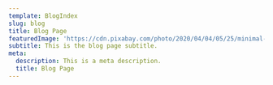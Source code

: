 ```yaml
---
template: BlogIndex
slug: blog
title: Blog Page
featuredImage: 'https://cdn.pixabay.com/photo/2020/04/04/05/25/minimal-5000883_960_720.jpg'
subtitle: This is the blog page subtitle.
meta:
  description: This is a meta description.
  title: Blog Page
---
```

